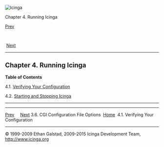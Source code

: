 ![Icinga](../images/logofullsize.png "Icinga")

Chapter 4. Running Icinga

[Prev](configcgi.md) 

 

 [Next](verifyconfig.md)

* * * * *

Chapter 4. Running Icinga
-------------------------

**Table of Contents**

4.1. [Verifying Your Configuration](verifyconfig.md)

4.2. [Starting and Stopping Icinga](startstop.md)

* * * * *

  -------------------------------------- -------------------- ------------------------------------
  [Prev](configcgi.md)                                       [Next](verifyconfig.md)
  3.6. CGI Configuration File Options    [Home](index.md)    4.1. Verifying Your Configuration
  -------------------------------------- -------------------- ------------------------------------

© 1999-2009 Ethan Galstad, 2009-2015 Icinga Development Team,
http://www.icinga.org
